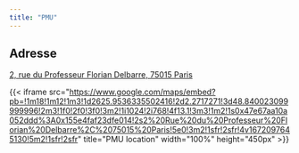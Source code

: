 ```yaml
---
title: "PMU"
---
```


## Adresse

[2, rue du Professeur Florian Delbarre, 75015 Paris](https://goo.gl/maps/XpasCDaa3H9YXio16)

{{< iframe src="https://www.google.com/maps/embed?pb=!1m18!1m12!1m3!1d2625.9536335502416!2d2.2717271!3d48.840023099999996!2m3!1f0!2f0!3f0!3m2!1i1024!2i768!4f13.1!3m3!1m2!1s0x47e67aa10a052ddd%3A0x155e4faf23dfe014!2s2%20Rue%20du%20Professeur%20Florian%20Delbarre%2C%2075015%20Paris!5e0!3m2!1sfr!2sfr!4v1672097645130!5m2!1sfr!2sfr" title="PMU location" width="100%" height="450px" >}}
